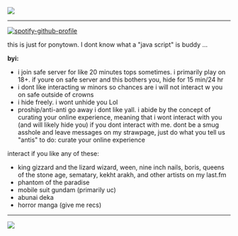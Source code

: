 ![](https://64.media.tumblr.com/445c3d7e146bcc3fbfa6235e7c6672eb/1c5376ad262021a6-4e/s400x600/b9749c79f087c08165e30962041f8da050904390.gif)

---
[![spotify-github-profile](https://spotify-github-profile.kittinanx.com/api/view?uid=circuitsoftime&cover_image=false&theme=default&show_offline=true&background_color=121212&interchange=false&bar_color_cover=true)](https://github.com/kittinan/spotify-github-profile)

this is just for ponytown. I dont know what a "java script" is buddy ...

**byi:**
- i join safe server for like 20 minutes tops sometimes. i primarily play on 18+. if youre on safe server and this bothers you, hide for 15 min/24 hr
- i dont like interacting w minors so chances are i will not interact w you on safe outside of crowns
- i hide freely. i wont unhide you Lol
- proship/anti-anti go away i dont like yall. i abide by the concept of curating your online experience, meaning that i wont interact with you (and will likely hide you) if you dont interact with me. dont be a smug asshole and leave messages on my strawpage, just do what you tell us "antis" to do: curate your online experience

interact if you like any of these:
- king gizzard and the lizard wizard, ween, nine inch nails, boris, queens of the stone age, sematary, kekht arakh, and other artists on my last.fm
- phantom of the paradise
- mobile suit gundam (primarily uc)
- abunai deka
- horror manga (give me recs)
---
![](https://64.media.tumblr.com/d378252148393d8deb0a19096521dd3d/37902c44d8494772-06/s400x600/fa7d64d0cca4d73759cbb2ecc19b082247c81d52.gif)
